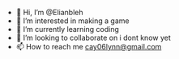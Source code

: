 - 👋 Hi, I’m @Elianbleh
- 👀 I’m interested in making a game
- 🌱 I’m currently learning coding
- 💞️ I’m looking to collaborate on i dont know yet
- 📫 How to reach me cay06lynn@gmail.com

<!---
Elianbleh/Elianbleh is a ✨ special ✨ repository because its `README.md` (this file) appears on your GitHub profile.
You can click the Preview link to take a look at your changes.
--->
